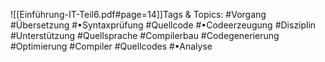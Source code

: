 
![[Einführung-IT-Teil6.pdf#page=14]]Tags & Topics:
   #Vorgang
   #Übersetzung
   #•Syntaxprüfung
   #Quellcode
   #•Codeerzeugung
   #Disziplin
   #Unterstützung
   #Quellsprache
   #Compilerbau
   #Codegenerierung
   #Optimierung
   #Compiler
   #Quellcodes
   #•Analyse